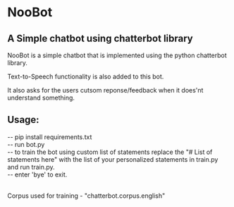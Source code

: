 # NooBot
## A Simple chatbot using chatterbot library

NooBot is a simple chatbot that is implemented using the python chatterbot library.

Text-to-Speech functionality is also added to this bot.

It also asks for the users cutsom reponse/feedback when it does'nt understand something.

## Usage:

-- pip install requirements.txt<br />
-- run bot.py<br />
-- to train the bot using custom list of statements replace the "# List of statements here" with the list of your personalized statements in train.py and run train.py.<br />
-- enter 'bye' to exit.<br /><br />


Corpus used for training - "chatterbot.corpus.english"


